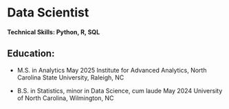 # Data Scientist

#### Technical Skills: Python, R, SQL

## Education: 
* M.S. in Analytics	May 2025
Institute for Advanced Analytics, North Carolina State University, Raleigh, NC

* B.S. in Statistics, minor in Data Science, cum laude	May 2024
University of North Carolina, Wilmington, NC

